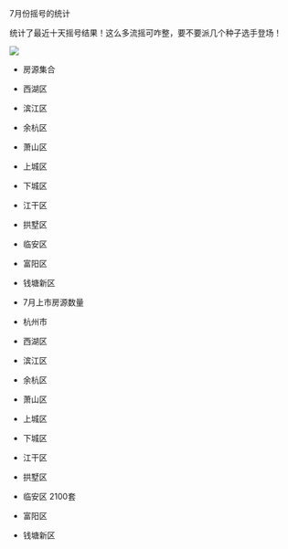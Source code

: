 7月份摇号的统计

统计了最近十天摇号结果！这么多流摇可咋整，要不要派几个种子选手登场！


![](https://tva1.sinaimg.cn/large/007S8ZIlly1ghex8vbz2yj30jj0p4q51.jpg)


- 房源集合
 - 西湖区
 - 滨江区
 - 余杭区
 - 萧山区
 - 上城区
 - 下城区
 - 江干区
 - 拱墅区
 - 临安区
 - 富阳区
 - 钱塘新区

- 7月上市房源数量
 - 杭州市
 - 西湖区
 - 滨江区
 - 余杭区
 - 萧山区
 - 上城区
 - 下城区
 - 江干区
 - 拱墅区
 - 临安区 2100套
 - 富阳区
 - 钱塘新区

